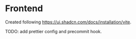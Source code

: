 # Frontend

Created following https://ui.shadcn.com/docs/installation/vite.

TODO: add prettier config and precommit hook.